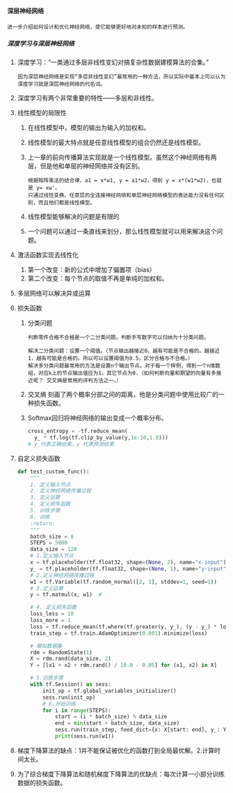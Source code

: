 #### 深层神经网络

```
进一步介绍如何设计和优化神经网络，使它能够更好地对未知的样本进行预测。
```

##### 深度学习与深层神经网络

1. 深度学习：“一类通过多层非线性变幻对搞复杂性数据建模算法的合集。”

   ```
   因为深层神经网络是实现“多层非线性变幻”最常用的一种方法，所以实际中基本上可以认为深度学习就是深层神经网络的代名词。
   ```

2. 深度学习有两个非常重要的特性——多层和非线性。

3. 线性模型的局限性

   1. 在线性模型中，模型的输出为输入的加权和。

   2. 线性模型的最大特点就是任意线性模型的组合仍然还是线性模型。

   3. 上一章的前向传播算法实现就是一个线性模型。虽然这个神经网络有两层，但是他和单层的神经网络并没有区别。

      ```
      根据矩阵乘法的结合律，a1 = x*w1, y = a1*w2，得到 y = x*(w1*w2)，也就是 y= xw'。
      只通过线性变换，任意层的全连接神经网络和单层神经网络模型的表达能力没有任何区别，而且他们都是线性模型。
      ```

   4. 线性模型能够解决的问题是有限的

   5. 一个问题可以通过一条直线来划分，那么线性模型就可以用来解决这个问题。

4. 激活函数实现去线性化

   1. 第一个改变：新的公式中增加了偏置项（bias）
   2. 第二个改变：每个节点的取值不再是单纯的加权和。

5. 多层网络可以解决异或运算

6. 损失函数

   1. 分类问题

      ```
      判断零件合格不合格是一个二分类问题。判断手写数字可以归纳为十分类问题。
      
      解决二分类问题：设置一个阈值。（节点输出越接近0，越有可能是不合格的。越接近1，越有可能是合格的。所以可以设置阈值为0.5，区分合格与不合格。）
      解决多分类问题最常用的方法是设置n个输出节点。对于每一个样例，得到一个n维数组，对应k上的节点输出值应为1，其它节点为0.（如何判断向量和期望的向量有多接近呢？ 交叉熵是常用的评判方法之一。）
      ```

   2. 交叉熵 刻画了两个概率分部之间的距离，他是分类问题中使用比较广的一种损失函数。

   3. Softmax回归将神经网络的输出变成一个概率分布。

      ```python
      cross_entropy = -tf.reduce_mean(
      	y_ * tf.log(tf.clip_by_value(y,1e-10,1.0)))
      # y_代表正确结果，y 代表预测结果
      
      ```

7. 自定义损失函数

   ```python
   def test_custom_func():
       """
       1. 定义输入节点
       2. 定义神经网络传播过程
       3. 定义运算
       4. 定义损失函数
       5. 训练步骤
       6. 训练
       :return:
       """
       batch_size = 8
       STEPS = 5000
       data_size = 128
       # 1.定义输入节点
       x = tf.placeholder(tf.float32, shape=(None, 2), name="x-input")
       y_ = tf.placeholder(tf.float32, shape=(None, 1), name="y-input")  # y_是神经网络预测值
       # 2.定义神经网络传播过程
       w1 = tf.Variable(tf.random_normal([2, 1], stddev=1, seed=1))
       # 3.定义运算
       y = tf.matmul(x, w1)  #
   
       # 4. 定义损失函数
       loss_less = 10
       loss_more = 1
       loss = tf.reduce_mean(tf.where(tf.greater(y, y_), (y - y_) * loss_more, (y_ - y) * loss_less))
       train_step = tf.train.AdamOptimizer(0.001).minimize(loss)
   
       # 模拟数据集
       rdm = RandomState(1)
       X = rdm.rand(data_size, 2)
       Y = [[x1 + x2 + rdm.rand() / 10.0 - 0.05] for (x1, x2) in X]
   
       # 5.训练步骤
       with tf.Session() as sess:
           init_op = tf.global_variables_initializer()
           sess.run(init_op)
           # 6.开始训练
           for i in range(STEPS):
               start = (i * batch_size) % data_size
               end = min(start + batch_size, data_size)
               sess.run(train_step, feed_dict={x: X[start: end], y_: Y[start: end]})
               print(sess.run(w1))
   ```

8. 梯度下降算法的缺点：1并不能保证被优化的函数打到全局最优解。2.计算时间太长。

9. 为了综合梯度下降算法和随机梯度下降算法的优缺点：每次计算一小部分训练数据的损失函数。